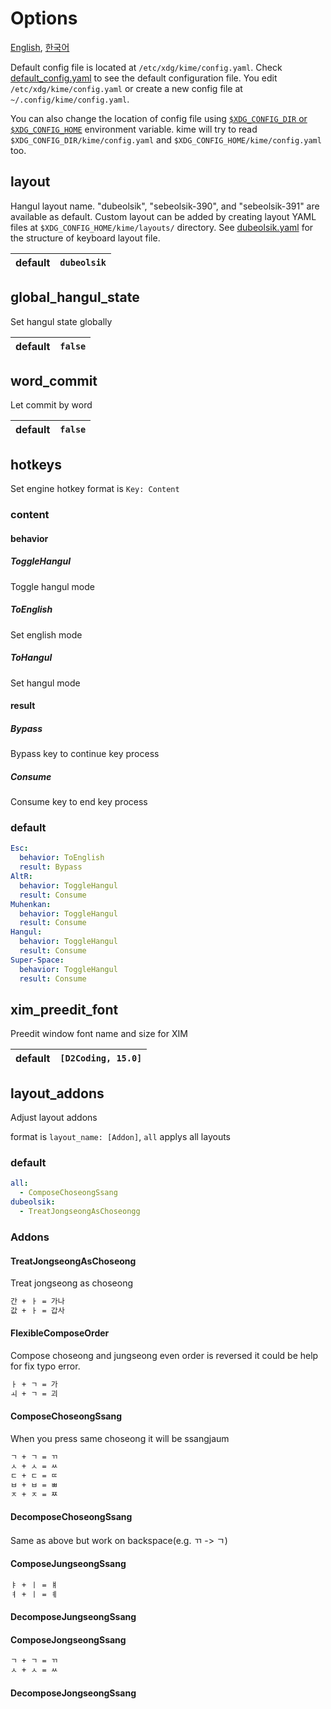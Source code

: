 # Options

[English](CONFIGURATION.md), [한국어](CONFIGURATION.ko.md)

Default config file is located at `/etc/xdg/kime/config.yaml`. Check
[default_config.yaml](../res/default_config.yaml) to see the default configuration
file. You edit `/etc/xdg/kime/config.yaml` or create a new config file at
`~/.config/kime/config.yaml`.

You can also change the location of config file using [`$XDG_CONFIG_DIR` or
`$XDG_CONFIG_HOME`][xdg] environment variable. kime will try to read
`$XDG_CONFIG_DIR/kime/config.yaml` and `$XDG_CONFIG_HOME/kime/config.yaml` too.

[xdg]: https://specifications.freedesktop.org/basedir-spec/basedir-spec-latest.html#introduction

## layout

Hangul layout name. "dubeolsik", "sebeolsik-390", and "sebeolsik-391" are
available as default. Custom layout can be added by creating layout YAML files
at `$XDG_CONFIG_HOME/kime/layouts/` directory. See [dubeolsik.yaml] for the
structure of keyboard layout file.

[dubeolsik.yaml]: ../src/engine/core/data/dubeolsik.yaml

| default |`dubeolsik`|
|---------|-----------|

## global_hangul_state

Set hangul state globally

| default |`false`|
|---------|-------|

## word_commit

Let commit by word

| default |`false`|
|---------|-------|

## hotkeys

Set engine hotkey format is `Key: Content`

### content

#### behavior

##### ToggleHangul

Toggle hangul mode

##### ToEnglish

Set english mode

##### ToHangul

Set hangul mode

#### result

##### Bypass

Bypass key to continue key process

##### Consume

Consume key to end key process

### default

```yaml
Esc:
  behavior: ToEnglish
  result: Bypass
AltR:
  behavior: ToggleHangul
  result: Consume
Muhenkan:
  behavior: ToggleHangul
  result: Consume
Hangul:
  behavior: ToggleHangul
  result: Consume
Super-Space:
  behavior: ToggleHangul
  result: Consume
```

## xim_preedit_font

Preedit window font name and size for XIM

| default |`[D2Coding, 15.0]`|
|---------|------------------|

## layout_addons

Adjust layout addons

format is `layout_name: [Addon]`, `all` applys all layouts

### default

```yaml
all:
  - ComposeChoseongSsang
dubeolsik:
  - TreatJongseongAsChoseongg
```

### Addons

#### TreatJongseongAsChoseong

Treat jongseong as choseong

```txt
간 + ㅏ = 가나
값 + ㅏ = 갑사
```

#### FlexibleComposeOrder

Compose choseong and jungseong even order is reversed it could be help for fix typo error.

```txt
ㅏ + ㄱ = 가
ㅚ + ㄱ = 괴
```

#### ComposeChoseongSsang

When you press same choseong it will be ssangjaum

```txt
ㄱ + ㄱ = ㄲ
ㅅ + ㅅ = ㅆ
ㄷ + ㄷ = ㄸ
ㅂ + ㅂ = ㅃ
ㅈ + ㅈ = ㅉ
```

#### DecomposeChoseongSsang

Same as above but work on backspace(e.g. ㄲ -> ㄱ)

#### ComposeJungseongSsang

```txt
ㅑ + ㅣ = ㅒ
ㅕ + ㅣ = ㅖ
```

#### DecomposeJungseongSsang

#### ComposeJongseongSsang

```txt
ㄱ + ㄱ = ㄲ
ㅅ + ㅅ = ㅆ
```

#### DecomposeJongseongSsang
